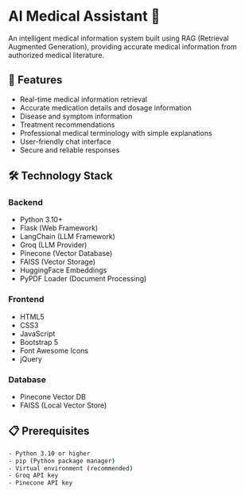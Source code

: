 # AI Medical Assistant 🏥
An intelligent medical information system built using RAG (Retrieval Augmented Generation), providing accurate medical information from authorized medical literature.

## 🌟 Features
- Real-time medical information retrieval
- Accurate medication details and dosage information
- Disease and symptom information
- Treatment recommendations
- Professional medical terminology with simple explanations
- User-friendly chat interface
- Secure and reliable responses

## 🛠️ Technology Stack
### Backend
- Python 3.10+
- Flask (Web Framework)
- LangChain (LLM Framework)
- Groq (LLM Provider)
- Pinecone (Vector Database)
- FAISS (Vector Storage)
- HuggingFace Embeddings
- PyPDF Loader (Document Processing)

### Frontend
- HTML5
- CSS3
- JavaScript
- Bootstrap 5
- Font Awesome Icons
- jQuery

### Database
- Pinecone Vector DB
- FAISS (Local Vector Store)

## 📋 Prerequisites
```bash
- Python 3.10 or higher
- pip (Python package manager)
- Virtual environment (recommended)
- Groq API key
- Pinecone API key